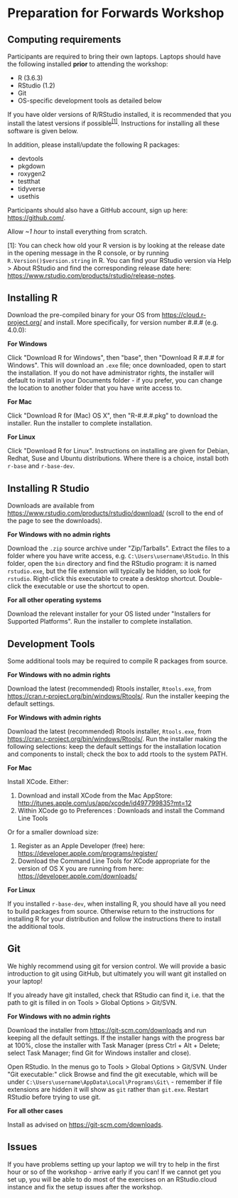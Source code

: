 # Preparation for Forwards Workshop


## Computing requirements

Participants are required to bring their own laptops. Laptops should have the following installed **prior** to attending the workshop:

- R (3.6.3)
- RStudio (1.2)
- Git
- OS-specific development tools as detailed below

If you have older versions of R/RStudio installed, it is recommended that you 
install the latest versions if possible<sup>[[1]](#versions)</sup>. Instructions for installing all these 
software is given below.

In addition, please install/update the following R packages:

 - devtools
 - pkgdown
 - roxygen2
 - testthat
 - tidyverse
 - usethis
 
Participants should also have a GitHub account, sign up here: https://github.com/.

Allow *~1 hour* to install everything from scratch.

<a name="versions">[1]</a>: You can check how old your R version is by looking at the 
release date in the opening message in the R console, or by running 
`R.Version()$version.string` in R. You can find your RStudio version via 
Help > About RStudio and find the corresponding release date here: 
https://www.rstudio.com/products/rstudio/release-notes. 


## Installing R

Download the pre-compiled binary for your OS from https://cloud.r-project.org/ 
and install. More specifically, for version number #.#.# (e.g. 4.0.0):

**For Windows**

Click "Download R for Windows", then "base", then "Download R #.#.# for 
Windows". This will download an `.exe` file; once downloaded, open to start the 
installation. If you do not have administrator rights, the installer will 
default to install in your Documents folder - if you prefer, you can change the 
location to another folder that you have write access to.

**For Mac**

Click "Download R for (Mac) OS X", then "R-#.#.#.pkg" to download the installer.
Run the installer to complete installation.

**For Linux**

Click "Download R for Linux". Instructions on installing are given for Debian,
Redhat, Suse and Ubuntu distributions. Where there is a choice, install both 
`r-base` and `r-base-dev`.

## Installing R Studio

Downloads are available from https://www.rstudio.com/products/rstudio/download/ (scroll to the end of the page to see the downloads).

**For Windows with no admin rights**

Download the `.zip` source archive under "Zip/Tarballs". Extract the files to a 
folder where you have write access, e.g. `C:\Users\username\RStudio`. In this 
folder, open the `bin` directory and find the RStudio program: it is named 
`rstudio.exe`, but the file extension will typically be hidden, so look for 
`rstudio`. Right-click this executable to create a desktop shortcut. 
Double-click the executable or use the shortcut to open.

**For all other operating systems**

Download the relevant installer for your OS listed under "Installers for 
Supported Platforms". Run the installer to complete installation.
 
## Development Tools

Some additional tools may be required to compile R packages from source.

**For Windows with no admin rights**

Download the latest (recommended) Rtools installer, `Rtools.exe`, from 
https://cran.r-project.org/bin/windows/Rtools/. Run the installer keeping the 
default settings.

**For Windows with admin rights**

Download the latest (recommended) Rtools installer, `Rtools.exe`, from 
https://cran.r-project.org/bin/windows/Rtools/. Run the installer making the 
following selections: keep the default settings for the installation location 
and components to install; check the box to add rtools to the system PATH.

**For Mac**

Install XCode. Either:

1.  Download and install XCode from the Mac AppStore: http://itunes.apple.com/us/app/xcode/id497799835?mt=12
2.  Within XCode go to Preferences : Downloads and install the Command Line 
Tools

Or for a smaller download size:

1. Register as an Apple Developer (free) here: https://developer.apple.com/programs/register/
2. Download the Command Line Tools for XCode appropriate for the version of 
OS X you are running from here: https://developer.apple.com/downloads/

**For Linux**

If you installed `r-base-dev`, when installing R, you should have all you need 
to build packages from source. Otherwise return to the instructions for 
installing R for your distribution and follow the instructions there to install 
the additional tools.

## Git

We highly recommend using git for version control. We will provide a basic 
introduction to git using GitHub, but ultimately you will want git installed on 
your laptop!

If you already have git installed, check that RStudio can find it, i.e. that 
the path to git is filled in on Tools > Global Options > Git/SVN.

**For Windows with no admin rights**

Download the installer from https://git-scm.com/downloads and run keeping all 
the default settings. If the installer hangs with the progress bar at 100%, 
close the installer with Task Manager (press Ctrl + Alt + Delete; select 
Task Manager; find Git for Windows installer and close). 

Open RStudio. In the menus go to Tools > Global Options > Git/SVN. Under 
"Git executable:" click Browse and find the git executable, which will be under 
`C:\Users\username\AppData\Local\Programs\Git\` - remember if file extensions 
are hidden it will show as `git` rather than `git.exe`. Restart RStudio before 
trying to use git.

**For all other cases**

Install as advised on https://git-scm.com/downloads.

## Issues 

If you have problems setting up your laptop we will try to help in the first 
hour or so of the workshop - arrive early if you can! If we cannot get you set 
up, you will be able to do most of the exercises on an RStudio.cloud instance 
and fix the setup issues after the workshop.
